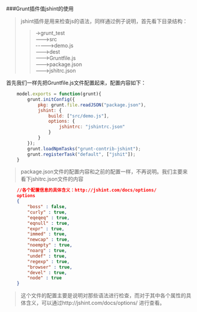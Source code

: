 ###Grunt插件值jshint的使用
> jshint插件是用来检查js的语法，同样通过例子说明，首先看下目录结构：
>> ->grunt_test  
   --->src  
   ----->demo.js  
   --->dest  
   --->Gruntfile.js  
   --->package.json  
   --->jshitrc.json  

首先我们一样先把Gruntfile.js文件配置起来，配置内容如下：
```JavaScript
	model.exports = function(grunt){
		grunt.initConfig({
			pkg: grunt.file.readJSON("package.json"),
			jshint: {
				build: ["src/demo.js"],
				options: {
					jshintrc: "jshintrc.json"
				}
			}
		});
		grunt.loadNpmTasks("grunt-contrib-jshint");
		grunt.registerTask("default", ["jshit"]);
	}
```
> package.json文件的配置内容和之前的配置一样，不再说明。我们主要来看下jshitrc.json文件的内容

```JSON
	//各个配置信息的具体含义：http://jshint.com/docs/options/
	options
	{
		"boss" : false,
		"curly" : true,
		"eqeqeq" : true,
		"eqnull" : true,
		"expr" : true,
		"immed" : true,
		"newcap" : true,
		"noempty" : true,
		"noarg" : true,
		"undef" : true,
		"regexp" : true,
		"browser" : true,
		"devel" : true,
		"node" : true
	}
```
> 这个文件的配置主要是说明对那些语法进行检查，而对于其中各个属性的具体含义，可以通过http://jshint.com/docs/options/ 进行查看。
